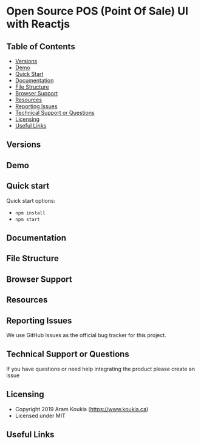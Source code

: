 # Open Source POS (Point Of Sale) UI with Reactjs

## Table of Contents

* [Versions](#versions)
* [Demo](#demo)
* [Quick Start](#quick-start)
* [Documentation](#documentation)
* [File Structure](#file-structure)
* [Browser Support](#browser-support)
* [Resources](#resources)
* [Reporting Issues](#reporting-issues)
* [Technical Support or Questions](#technical-support-or-questions)
* [Licensing](#licensing)
* [Useful Links](#useful-links)


## Versions

## Demo

## Quick start

Quick start options:

- `npm install`
- `npm start`

## Documentation


## File Structure


## Browser Support


## Resources

## Reporting Issues
We use GitHub Issues as the official bug tracker for this project.



## Technical Support or Questions

If you have questions or need help integrating the product please create an issue

## Licensing

- Copyright 2019 Aram Koukia (https://www.koukia.ca)
- Licensed under MIT

## Useful Links

